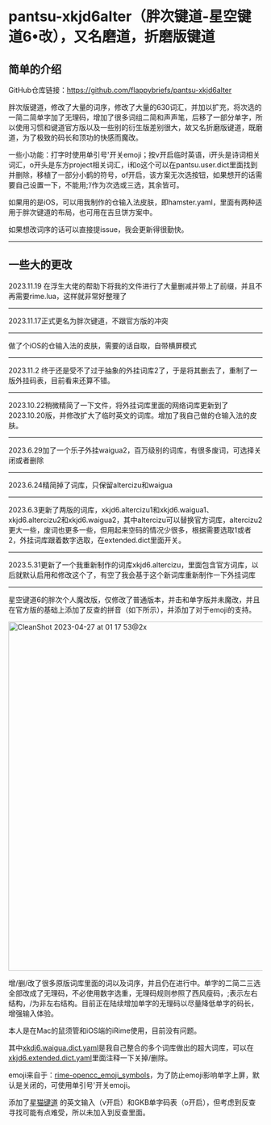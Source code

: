 # pantsu-xkjd6alter（胖次键道-星空键道6•改），又名磨道，折磨版键道

## 简单的介绍

GitHub仓库链接：https://github.com/flappybriefs/pantsu-xkjd6alter

胖次版键道，修改了大量的词序，修改了大量的630词汇，并加以扩充，将次选的一简二简单字加了无理码，增加了很多词组二简和声声笔，后移了一部分单字，所以使用习惯和键道官方版以及一些别的衍生版差别很大，故又名折磨版键道，既磨道，为了极致的码长和顶功的快感而魔改。

一些小功能：打字时使用单引号'开关emoji；按v开启临时英语，i开头是诗词相关词汇，o开头是东方project相关词汇，i和o这个可以在pantsu.user.dict里面找到并删除，移植了一部分小鹤的符号，of开启，该方案无次选按钮，如果想开的话需要自己设置一下，不能用;’/作为次选或三选，其余皆可。

如果用的是iOS，可以用我制作的仓输入法皮肤，即hamster.yaml，里面有两种适用于胖次键道的布局，也可用在吉旦饼方案中。

如果想改词序的话可以直接提issue，我会更新得很勤快。

---

## 一些大的更改

2023.11.19 在浮生大佬的帮助下将我的文件进行了大量删减并带上了前缀，并且不再需要rime.lua，这样就非常好整理了

---

2023.11.17正式更名为胖次键道，不跟官方版的冲突

---

做了个iOS的仓输入法的皮肤，需要的话自取，自带横屏模式

---

2023.11.2 终于还是受不了过于抽象的外挂词库2了，于是将其删去了，重制了一版外挂码表，目前看来还算不错。

---

2023.10.22稍微精简了一下文件，将外挂词库里面的网络词库更新到了2023.10.20版，并修改扩大了临时英文的词库。增加了我自己做的仓输入法的皮肤。

---

2023.6.29加了一个乐子外挂waigua2，百万级别的词库，有很多废词，可选择关闭或者删除

---

2023.6.24精简掉了词库，只保留altercizu和waigua

---

2023.6.3更新了两版的词库，xkjd6.altercizu1和xkjd6.waigua1、xkjd6.altercizu2和xkjd6.waigua2，其中altercizu可以替换官方词库，altercizu2更大一些，废词也更多一些，但用起来空码的情况少很多，根据需要选取1或者2，外挂词库跟着数字选取，在extended.dict里面开关。

---

2023.5.31更新了一个我重新制作的词库xkjd6.altercizu，里面包含官方词库，以后就默认启用和修改这个了，有空了我会基于这个新词库重新制作一下外挂词库

---

星空键道6的胖次个人魔改版，仅修改了普通版本，并击和单字版并未魔改，并且在官方版的基础上添加了反查的拼音（如下所示），并添加了对于emoji的支持。

<img width="691" alt="CleanShot 2023-04-27 at 01 17 53@2x" src="https://user-images.githubusercontent.com/35480800/234622465-a25039ea-ef57-4c60-85d9-2d54ec208f0b.png">

增/删/改了很多原版词库里面的词以及词序，并且仍在进行中。单字的二简二三选全部改成了无理码，不必使用数字选重，无理码规则参照了西风瘦码，;表示左右结构，/为非左右结构。目前正在陆续增加单字的无理码以尽量降低单字的码长，增强输入体验。

本人是在Mac的鼠须管和iOS端的iRime使用，目前没有问题。

其中[xkdj6.waigua.dict.yaml](https://github.com/flappybriefs/xkjd6-alter/blob/main/xkjd6.waigua.dict.yaml)是我自己整合的多个词库做出的超大词库，可以在[xkjd6.extended.dict.yaml](https://github.com/flappybriefs/xkjd6-alter/blob/main/xkjd6.extended.dict.yaml)里面注释一下关掉/删除。

emoji来自于：[rime-opencc_emoji_symbols](https://github.com/rtransformation/rime-opencc_emoji_symbols)，为了防止emoji影响单字上屏，默认是关闭的，可使用单引号'开关emoji。

添加了[星猫键道](https://github.com/wzxmer/xkjd6-rime/tree/main) 的英文输入（v开启）和GKB单字码表（o开启），但考虑到反查寻找可能有点难受，所以未加入到反查里面。
